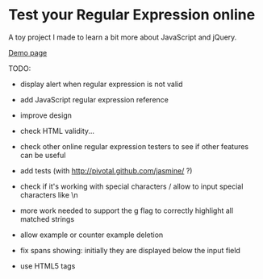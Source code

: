 Test your Regular Expression online
===================================

A toy project I made to learn a bit more about JavaScript and jQuery.

[Demo page](http://florent2.github.com/test-regexp-online/)

TODO:

* display alert when regular expression is not valid

* add JavaScript regular expression reference
* improve design
* check HTML validity...

* check other online regular expression testers to see if other features can be useful

* add tests (with http://pivotal.github.com/jasmine/ ?)
* check if it's working with special characters / allow to input special characters like \n

* more work needed to support the g flag to correctly highlight all matched strings

* allow example or counter example deletion
* fix spans showing: initially they are displayed below the input field
* use HTML5 tags